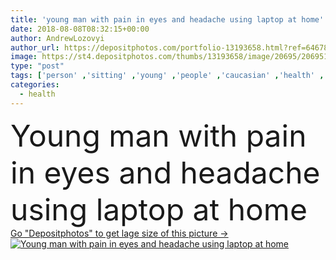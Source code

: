 ```yaml
---
title: 'young man with pain in eyes and headache using laptop at home'
date: 2018-08-08T08:32:15+00:00
author: AndrewLozovyi
author_url: https://depositphotos.com/portfolio-13193658.html?ref=64678756
image: https://st4.depositphotos.com/thumbs/13193658/image/20695/206951066/api_thumb_450.jpg?forcejpeg=true
type: "post"
tags: ['person' ,'sitting' ,'young' ,'people' ,'caucasian' ,'health' ,'medicine' ,'healthcare' ,'illness' ,'male' ,'medical' ,'man' ,'eyes' ,'electronic' ,'working' ,'laptop' ,'disease' ,'indoors' ,'inside' ,'using' ,'problem' ,'alone' ,'casual' ,'ill' ,'handsome' ,'pain' ,'gadget' ,'sick' ,'headache' ,'suffering' ,'symptom' ,'injury' ,'sickness' ,'ache' ,'painful' ,'suffer' ,'discomfort' ,'diseased' ,'freelancer' ,'copy space' ,'at home' ,'digital device' ]
categories: 
  - health
---
```

<div aling="center">
            <font size="60"> Young man with pain in eyes and headache using laptop at home</font>   
</div>
<div>
    <a href='https://st4.depositphotos.com/thumbs/13193658/image/20695/206951066/api_thumb_450.jpg?forcejpeg=true?ref=64678756' target=_blank > Go "Depositphotos" to get lage size of this picture ->
        <img href='https://st4.depositphotos.com/thumbs/13193658/image/20695/206951066/api_thumb_450.jpg?forcejpeg=true?ref=64678756' src='https://st4.depositphotos.com/13193658/20695/i/950/depositphotos_206951066-stock-photo-young-man-pain-eyes-headache.jpg?forcejpeg=true' alt='Young man with pain in eyes and headache using laptop at home' >
    </a>
</div>
